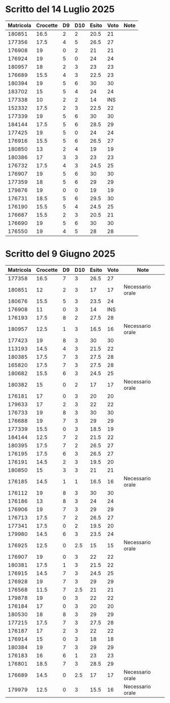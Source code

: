 # Scritto del 14 Luglio 2025

| Matricola | Crocette | D9 | D10 | Esito | Voto | Note |
|-----------|----------|----|-----|-------|------|------|
| 180851    | 16.5     | 2  | 2   | 20.5  | 21   |      |
| 177356    | 17.5     | 4  | 5   | 26.5  | 27   |      |
| 176908    | 19       | 0  | 2   | 21    | 21   |      |
| 176924    | 19       | 5  | 0   | 24    | 24   |      |
| 180957    | 18       | 2  | 3   | 23    | 23   |      |
| 176689    | 15.5     | 4  | 3   | 22.5  | 23   |      |
| 180394    | 19       | 5  | 6   | 30    | 30   |      |
| 183702    | 15       | 5  | 4   | 24    | 24   |      |
| 177338    | 10       | 2  | 2   | 14    | INS  |      |
| 152332    | 17.5     | 2  | 3   | 22.5  | 22   |      |
| 177339    | 19       | 5  | 6   | 30    | 30   |      |
| 184144    | 17.5     | 5  | 6   | 28.5  | 29   |      |
| 177425    | 19       | 5  | 0   | 24    | 24   |      |
| 176916    | 15.5     | 5  | 6   | 26.5  | 27   |      |
| 180850    | 13       | 2  | 4   | 19    | 19   |      |
| 180386    | 17       | 3  | 3   | 23    | 23   |      |
| 176732    | 17.5     | 4  | 3   | 24.5  | 25   |      |
| 176907    | 19       | 5  | 6   | 30    | 30   |      |
| 177359    | 18       | 5  | 6   | 29    | 29   |      |
| 179876    | 19       | 0  | 0   | 19    | 19   |      |
| 176731    | 18.5     | 5  | 6   | 29.5  | 30   |      |
| 176190    | 15.5     | 5  | 4   | 24.5  | 25   |      |
| 176687    | 15.5     | 2  | 3   | 20.5  | 21   |      |
| 176690    | 19       | 5  | 6   | 30    | 30   |      |
| 176550    | 19       | 4  | 5   | 28    | 28   |      |


# Scritto del 9 Giugno 2025

| Matricola | Crocette | D9 | D10 | Esito | Voto | Note             |
|-----------|----------|----|-----|-------|------|------------------|
| 177358    | 16.5     | 7  | 3   | 26.5  | 27   |                  |
| 180851    | 12       | 2  | 3   | 17    | 17   | Necessario orale |
| 180676    | 15.5     | 5  | 3   | 23.5  | 24   |                  |
| 176908    | 11       | 0  | 3   | 14    | INS  |                  |
| 176193    | 17.5     | 8  | 2   | 27.5  | 28   |                  |
| 180957    | 12.5     | 1  | 3   | 16.5  | 16   | Necessario orale |
| 177423    | 19       | 8  | 3   | 30    | 30   |                  |
| 113193    | 14.5     | 4  | 3   | 21.5  | 22   |                  |
| 180385    | 17.5     | 7  | 3   | 27.5  | 28   |                  |
| 165820    | 17.5     | 7  | 3   | 27.5  | 28   |                  |
| 180682    | 15.5     | 6  | 3   | 24.5  | 25   |                  |
| 180382    | 15       | 0  | 2   | 17    | 17   | Necessario orale |
| 176181    | 17       | 0  | 3   | 20    | 20   |                  |
| 179633    | 17       | 2  | 3   | 22    | 22   |                  |
| 176733    | 19       | 8  | 3   | 30    | 30   |                  |
| 176688    | 19       | 7  | 3   | 29    | 29   |                  |
| 177339    | 15.5     | 0  | 3   | 18.5  | 19   |                  |
| 184144    | 12.5     | 7  | 2   | 21.5  | 22   |                  |
| 180395    | 17.5     | 7  | 2   | 26.5  | 27   |                  |
| 176195    | 17.5     | 6  | 3   | 26.5  | 27   |                  |
| 176191    | 14.5     | 2  | 3   | 19.5  | 20   |                  |
| 180850    | 15       | 3  | 3   | 21    | 21   |                  |
| 176185    | 14.5     | 1  | 1   | 16.5  | 16   | Necessario orale |
| 176112    | 19       | 8  | 3   | 30    | 30   |                  |
| 176186    | 13       | 8  | 3   | 24    | 24   |                  |
| 176906    | 19       | 7  | 3   | 29    | 29   |                  |
| 176713    | 17.5     | 7  | 2   | 26.5  | 27   |                  |
| 177341    | 17.5     | 0  | 2   | 19.5  | 20   |                  |
| 179980    | 14.5     | 6  | 3   | 23.5  | 24   |                  |
| 176925    | 12.5     | 0  | 2.5 | 15    | 15   | Necessario orale |
| 176907    | 19       | 0  | 3   | 22    | 22   |                  |
| 180381    | 17.5     | 1  | 3   | 21.5  | 22   |                  |
| 176915    | 14.5     | 7  | 3   | 24.5  | 25   |                  |
| 176928    | 19       | 7  | 3   | 29    | 29   |                  |
| 176568    | 11.5     | 7  | 2.5 | 21    | 21   |                  |
| 179878    | 19       | 0  | 3   | 22    | 22   |                  |
| 176184    | 17       | 0  | 3   | 20    | 20   |                  |
| 180530    | 18       | 8  | 3   | 29    | 29   |                  |
| 177215    | 17.5     | 7  | 3   | 27.5  | 28   |                  |
| 176187    | 17       | 2  | 3   | 22    | 22   |                  |
| 176914    | 15       | 0  | 3   | 18    | 18   |                  |
| 180384    | 19       | 7  | 3   | 29    | 29   |                  |
| 176183    | 16       | 6  | 1   | 23    | 23   |                  |
| 176801    | 18.5     | 7  | 3   | 28.5  | 29   |                  |
| 176689    | 14.5     | 0  | 2.5 | 17    | 17   | Necessario orale |
| 179979    | 12.5     | 0  | 3   | 15.5  | 16   | Necessario orale |
